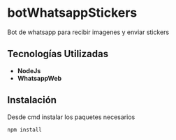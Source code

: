 # botWhatsappStickers
Bot de whatsapp para recibir imagenes y enviar stickers

## Tecnologías Utilizadas

- **NodeJs**
- **WhatsappWeb**

## Instalación
Desde cmd instalar los paquetes necesarios

```bash
npm install
```
